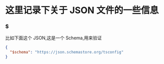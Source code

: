 # 这里记录下关于 JSON 文件的一些信息

### $

比如下面这个 JSON,这是一个 Schema,用来验证

```json
{
  "$schema": "https://json.schemastore.org/tsconfig"
}
```
